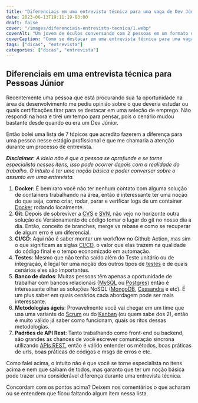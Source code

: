 ```yaml
---
title: "Diferenciais em uma entrevista técnica para uma vaga de Dev Júnior"
date: 2023-06-13T19:11:19-03:00
draft: false
cover: "/images/diferenciais-entrevista-tecnica/1.webp"
coverAlt: "Um jovem de óculos conversando com 2 pessoas em um formato de entrevista de emprego"
coverCaption: "Como se destacar em uma entrevista técnica para uma vaga de Dev Júnior?"
tags: ["dicas", "entrevista"]
categories: ["dicas", "entrevista"]
---
```


## Diferenciais em uma entrevista técnica para Pessoas Júnior


Recentemente uma pessoa que está procurando sua 1a oportunidade na área de desenvolvimento me pediu opinião sobre o que deveria estudar ou quais certificações tirar para se destacar em uma seleção de emprego. Não respondi na hora e tirei um tempo para pensar, pois o cenário mudou bastante desde quando eu era um Dev Júnior.

Então bolei uma lista de 7 tópicos que acredito fazerem a diferença para uma pessoa nesse estágio profissional e que me chamaria a atenção durante um processo de entrevista.

***Disclaimer***: *A ideia não é que a pessoa se aprofunde e se torne especialista nesses itens, isso pode ocorrer depois com a realidade do trabalho. O intuito é ter uma noção básica e poder conversar sobre o assunto em uma entrevista.*

1. **Docker**: É bem raro você não ter nenhum contato com alguma solução de containers trabalhando na área, então é interessante ter uma noção do que seja, como criar, rodar, parar e verificar logs de um container [Docker](https://www.docker.com/products/docker-desktop/) rodando localmente.
2. **Git**: Depois de sobreviver a [CVS](https://en.wikipedia.org/wiki/Concurrent_Versions_System) e [SVN](https://pt.wikipedia.org/wiki/Subversion), não vejo no horizonte outra solução de Versionamento de código tomar o lugar do git no nosso dia a dia. Então, conceito de branches, merge vs rebase e como se recuperar de algum erro é um diferencial.
3. **CI/CD**: Aqui não é saber montar um workflow no Github Action, mas sim o que significam as siglas [CI/CD](https://unity.com/pt/solutions/what-is-ci-cd), o valor que elas trazem na qualidade do código final e o tempo economizado em automação.
4. **Testes**: Mesmo que não tenha saído além do Teste unitário ou de integração, é legal ter uma noção dos outros tipos de [testes](https://www.atlassian.com/br/continuous-delivery/software-testing/types-of-software-testing) e de quais cenários eles são importantes.
5. **Banco de dados**: Muitas pessoas têm apenas a oportunidade de trabalhar com bancos relacionais ([MySQL](https://www.mysql.com/) ou [Postgres](https://www.postgresql.org/)) então é interessante olhar as soluções NoSQL ([MongoDB](https://www.mongodb.com/), [Cassandra](https://cassandra.apache.org/_/index.html) e etc). É um plus saber em quais cenários cada abordagem pode ser mais interessante.
6. **Metodologias ágeis**: Provavelmente você vai chegar em um time que usa uma variante do [Scrum](https://www.atlassian.com/br/agile/scrum) ou do [Kanban](https://www.totvs.com/blog/negocios/kanban/) (ou quem sabe dos 2), então é muito válido já saber como funcionam, quais os ritos dessas metodologias.
7. **Padrões de API Rest**: Tanto trabalhando como front-end ou backend, são grandes as chances de você escrever comunicação síncrona utilizando [APIs REST](https://www.redhat.com/pt-br/topics/api/what-is-a-rest-api), então é válido entender os métodos, boas práticas de urls, boas práticas de códigos e msgs de erros e etc.

Como falei acima, o intuito não é que você se torne especialista no itens acima e nem que saibam de todos, mas garanto que ter um noção básica pode trazer uma considerável diferença durante uma entrevista técnica.

Concordam com os pontos acima? Deixem nos comentários o que acharam ou se entendem que ficou faltando algum item nessa lista.
